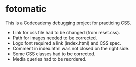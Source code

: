 # fotomatic
This is a Codecademy debugging project for practicing CSS.
- Link for css file had to be changed (from reset.css).
- Path for images needed to be corrected.
- Logo font required a link (index.html) and CSS spec.
- Comment in index.html was not closed on the right side.
- Some CSS classes had to be corrected.
- Media queries had to be reordered.
